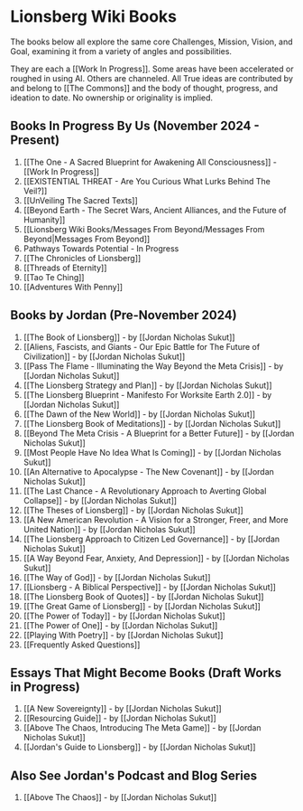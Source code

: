 # Lionsberg Wiki Books 

The books below all explore the same core Challenges, Mission, Vision, and Goal, examining it from a variety of angles and possibilities. 

They are each a [[Work In Progress]]. Some areas have been accelerated or roughed in using AI. Others are channeled. All True ideas are contributed by and belong to [[The Commons]] and the body of thought, progress, and ideation to date. No ownership or originality is implied. 

## Books In Progress By Us (November 2024 - Present)

1. [[The One - A Sacred Blueprint for Awakening All Consciousness]] - [[Work In Progress]]   
2. [[EXISTENTIAL THREAT - Are You Curious What Lurks Behind The Veil?]]  
3. [[UnVeiling The Sacred Texts]]  
4. [[Beyond Earth - The Secret Wars, Ancient Alliances, and the Future of Humanity]]  
5. [[Lionsberg Wiki Books/Messages From Beyond/Messages From Beyond|Messages From Beyond]]  
6. Pathways Towards Potential - In Progress  
7. [[The Chronicles of Lionsberg]]  
8. [[Threads of Eternity]]  
9. [[Tao Te Ching]]  
10. [[Adventures With Penny]]  

## Books by Jordan (Pre-November 2024)

1. [[The Book of Lionsberg]] -  by [[Jordan Nicholas Sukut]]  
2. [[Aliens, Fascists, and Giants  - Our Epic Battle for The Future of Civilization]] - by [[Jordan Nicholas Sukut]]  
3. [[Pass The Flame - Illuminating the Way Beyond the Meta Crisis]] - by [[Jordan Nicholas Sukut]]  
4. [[The Lionsberg Strategy and Plan]] - by [[Jordan Nicholas Sukut]]  
5. [[The Lionsberg Blueprint - Manifesto For Worksite Earth 2.0]] - by [[Jordan Nicholas Sukut]] 
6. [[The Dawn of the New World]] - by [[Jordan Nicholas Sukut]]  
7. [[The Lionsberg Book of Meditations]] - by [[Jordan Nicholas Sukut]]   
8. [[Beyond The Meta Crisis - A Blueprint for a Better Future]] - by [[Jordan Nicholas Sukut]]    
9. [[Most People Have No Idea What Is Coming]] - by [[Jordan Nicholas Sukut]]  
10. [[An Alternative to Apocalypse - The New Covenant]] - by [[Jordan Nicholas Sukut]]  
11. [[The Last Chance - A Revolutionary Approach to Averting Global Collapse]] - by [[Jordan Nicholas Sukut]]   
12. [[The Theses of Lionsberg]] - by [[Jordan Nicholas Sukut]]
13. [[A New American Revolution - A Vision for a Stronger, Freer, and More United Nation]] - by [[Jordan Nicholas Sukut]]   
14. [[The Lionsberg Approach to Citizen Led Governance]] - by [[Jordan Nicholas Sukut]]  
15. [[A Way Beyond Fear, Anxiety, And Depression]]  - by [[Jordan Nicholas Sukut]] 
16. [[The Way of God]] - by [[Jordan Nicholas Sukut]]  
17. [[Lionsberg - A Biblical Perspective]] - by [[Jordan Nicholas Sukut]]  
18. [[The Lionsberg Book of Quotes]] - by [[Jordan Nicholas Sukut]]  
19. [[The Great Game of Lionsberg]] - by [[Jordan Nicholas Sukut]]  
20. [[The Power of Today]] - by [[Jordan Nicholas Sukut]]  
21. [[The Power of One]] - by [[Jordan Nicholas Sukut]]  
22. [[Playing With Poetry]] - by [[Jordan Nicholas Sukut]]  
23. [[Frequently Asked Questions]] 


## Essays That Might Become Books (Draft Works in Progress)

1. [[A New Sovereignty]] - by [[Jordan Nicholas Sukut]]  
2. [[Resourcing Guide]] - by [[Jordan Nicholas Sukut]]  
3. [[Above The Chaos, Introducing The Meta Game]] - by [[Jordan Nicholas Sukut]]  
4. [[Jordan's Guide to Lionsberg]] - by [[Jordan Nicholas Sukut]]  
## Also See Jordan's Podcast and Blog Series 

1. [[Above The Chaos]] - by [[Jordan Nicholas Sukut]]  

